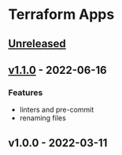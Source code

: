 # Terraform Apps

<a name="unreleased"></a>

## [Unreleased]

<a name="v1.1.0"></a>

## [v1.1.0] - 2022-06-16

### Features

- linters and pre-commit
- renaming files

<a name="v1.0.0"></a>

## v1.0.0 - 2022-03-11

[Unreleased]: https://github.com/Agrium/tf-powerbi-reports-br/compare/v1.1.0...HEAD
[v1.1.0]: https://github.com/Agrium/tf-powerbi-reports-br/compare/v1.0.0...v1.1.0
